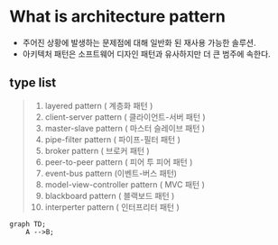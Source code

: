 # What is architecture pattern

- 주어진 상황에 발생하는 문제점에 대해 일반화 된 재사용 가능한 솔루션. 
- 아키텍처 패턴은 소프트웨어 디자인 패턴과 유사하지만 더 큰 범주에 속한다. 

## type list

> 1. layered pattern ( 계층화 패턴 )
> 2. client-server pattern ( 클라이언트-서버 패턴 )
> 3. master-slave pattern ( 마스터 슬레이브 패턴 )
> 4. pipe-filter pattern ( 파이프-필터 패턴 )
> 5. broker pattern ( 브로커 패턴 )
> 6. peer-to-peer pattern ( 피어 투 피어 패턴 )
> 7. event-bus pattern (이벤트-버스 패턴)
> 8. model-view-controller pattern ( MVC 패턴 )
> 9. blackboard pattern ( 블랙보드 패턴 ) 
> 10. interperter pattern ( 인터프리터 패턴 )

```mermaid
graph TD;
    A -->B;
```

